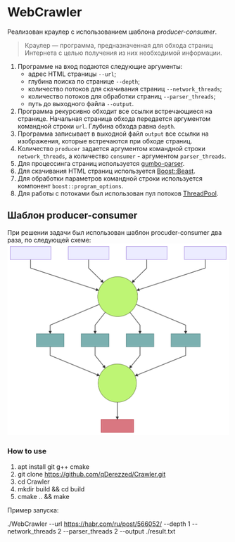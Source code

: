 #  WebCrawler

Реализован краулер с использованием шаблона *producer-consumer*.
> Краулер — программа, предназначенная для обхода страниц Интернета с целью получения из них необходимой информации.

1. Программе на вход подаются следующие аргументы:
    * адрес HTML страницы `--url`;
    * глубина поиска по странице `--depth`;
    * количество потоков для скачивания страниц `--network_threads`;
    * количество потоков для обработки страниц `--parser_threads`;
    * путь до выходного файла `--output`.
1. Программа рекурсивно обходит все ссылки встречающиеся на странице. Начальная страница обхода передается аргументом командной строки `url`. Глубина обхода равна `depth`.
1. Программа записывает в выходной файл `output` все ссылки на изображения, которые встречаются при обходе страниц.
1. Количество `producer` задается аргументом командной строки `network_threads`, а количество `consumer` - аргументом `parser_threads`.
1. Для процессинга страниц используется [gumbo-parser](https://github.com/google/gumbo-parser).
1. Для скачивания HTML страниц используется [Boost::Beast](https://github.com/boostorg/beast).
1. Для обработки параметров командной строки используется компонент `boost::program_options`.
1. Для работы с потоками был использован пул потоков [ThreadPool](https://github.com/progschj/ThreadPool).

## Шаблон producer-consumer
При решении задачи был использован шаблон procuder-consumer два раза, по следующей схеме:
![scheme](./images/scheme.svg)

### How to use

1. apt install git g++ cmake
1. git clone https://github.com/qDerezzed/Crawler.git
1. cd Crawler
1. mkdir build && cd build
1. cmake .. && make

Пример запуска:

./WebCrawler --url https://habr.com/ru/post/566052/ --depth 1 --network_threads 2 --parser_threads 2 --output ./result.txt

